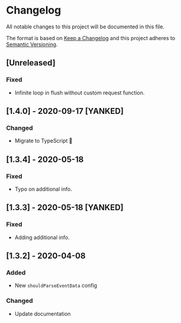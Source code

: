 # Changelog

All notable changes to this project will be documented in this file.

The format is based on [Keep a Changelog](http://keepachangelog.com/en/1.0.0/)
and this project adheres to [Semantic Versioning](http://semver.org/spec/v2.0.0.html).

## [Unreleased]
### Fixed
- Infinite loop in flush without custom request function.

## [1.4.0] - 2020-09-17 [YANKED]
### Changed
- Migrate to TypeScript :tada:

## [1.3.4] - 2020-05-18
### Fixed
- Typo on additional info.

## [1.3.3] - 2020-05-18 [YANKED]
### Fixed
- Adding additional info.

## [1.3.2] - 2020-04-08
### Added
- New `shouldParseEventData` config

### Changed
- Update documentation

